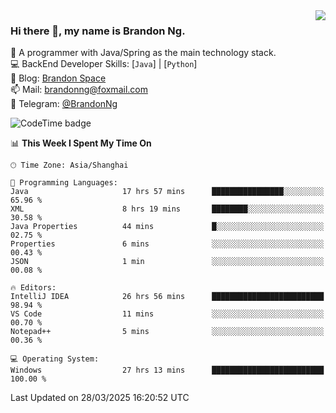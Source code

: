 <img  align="right" src="https://github-readme-stats-brandon0824.vercel.app/api/top-langs/?username=brandon0824&layout=compact">

### Hi there 👋, my name is Brandon Ng.

🌱 A programmer with Java/Spring as the main technology stack.  
💻 BackEnd Developer Skills: [`Java`] | [`Python`]  
📝 Blog: [Brandon Space](https://blog.brandonng.cc)  
📫 Mail: brandonng@foxmail.com  
📰 Telegram: [@BrandonNg](https://t.me/BrandonNg24)  

![CodeTime badge](https://img.shields.io/endpoint?style=flat-square&url=https%3A%2F%2Fapi.codetime.dev%2Fshield%3Fid%3D128%26project%3D%26in%3D604800000)

<!--START_SECTION:waka-->
📊 **This Week I Spent My Time On** 

```text
🕑︎ Time Zone: Asia/Shanghai

💬 Programming Languages: 
Java                     17 hrs 57 mins      ████████████████░░░░░░░░░   65.96 % 
XML                      8 hrs 19 mins       ████████░░░░░░░░░░░░░░░░░   30.58 % 
Java Properties          44 mins             █░░░░░░░░░░░░░░░░░░░░░░░░   02.75 % 
Properties               6 mins              ░░░░░░░░░░░░░░░░░░░░░░░░░   00.43 % 
JSON                     1 min               ░░░░░░░░░░░░░░░░░░░░░░░░░   00.08 % 

🔥 Editors: 
IntelliJ IDEA            26 hrs 56 mins      █████████████████████████   98.94 % 
VS Code                  11 mins             ░░░░░░░░░░░░░░░░░░░░░░░░░   00.70 % 
Notepad++                5 mins              ░░░░░░░░░░░░░░░░░░░░░░░░░   00.36 % 

💻 Operating System: 
Windows                  27 hrs 13 mins      █████████████████████████   100.00 % 
```


 Last Updated on 28/03/2025 16:20:52 UTC
<!--END_SECTION:waka-->

